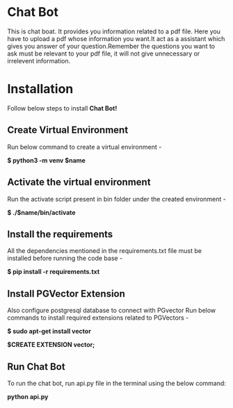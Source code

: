 # Chat Bot

This is chat boat.
It provides you information related to a pdf file.
Here you have to upload a pdf whose information you want.It act as a assistant which gives you answer of your question.Remember the questions you want to ask must be relevant to your pdf file, it will not give unnecessary or irrelevent information.


# Installation

Follow below steps to install **Chat Bot!**

## Create Virtual Environment

Run below command to create a virtual environment -

**$ python3 -m venv $name**

## Activate the virtual environment
Run the activate script present in bin folder under the created environment -

**$ ./$name/bin/activate**

## Install the requirements

All the dependencies mentioned in the requirements.txt file must be installed before running the code base -

**$ pip install -r requirements.txt**

## Install PGVector Extension

Also configure postgresql database to connect with PGvector
Run below commands to install required extensions related to PGVectors -

**$ sudo apt-get install vector**

**$CREATE EXTENSION vector;**

## Run Chat Bot 

To run the chat bot, run api.py file in the terminal using the below command:

**python api.py**
